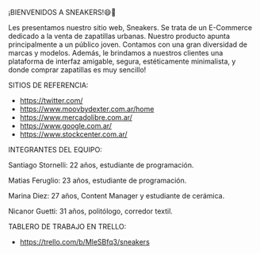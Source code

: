 ¡BIENVENIDOS A SNEAKERS!😄👟

Les presentamos nuestro sitio web, Sneakers. Se trata de un E-Commerce dedicado a la venta de zapatillas urbanas. Nuestro producto apunta principalmente a un público joven. Contamos con una gran diversidad de marcas y modelos. Además, le brindamos a nuestros clientes una plataforma de interfaz amigable, segura, estéticamente minimalista, y donde comprar zapatillas es muy sencillo! 

SITIOS DE REFERENCIA:

- https://twitter.com/
- https://www.moovbydexter.com.ar/home
- https://www.mercadolibre.com.ar/
- https://www.google.com.ar/
- https://www.stockcenter.com.ar/
 
INTEGRANTES DEL EQUIPO: 

Santiago Stornelli: 22 años, estudiante de programación. 

Matias Feruglio: 23 años, estudiante de programación.

Marina Diez: 27 años, Content Manager y estudiante de cerámica.

Nicanor Guetti: 31 años, politólogo, corredor textil.

TABLERO DE TRABAJO EN TRELLO: 

- https://trello.com/b/MleSBfq3/sneakers


